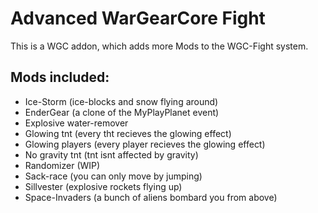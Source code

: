 # Advanced WarGearCore Fight

This is a WGC addon, which adds more Mods to the WGC-Fight system.

## Mods included:

- Ice-Storm (ice-blocks and snow flying around)
- EnderGear (a clone of the MyPlayPlanet event)
- Explosive water-remover
- Glowing tnt (every tht recieves the glowing effect)
- Glowing players (every player recieves the glowing effect)
- No gravity tnt (tnt isnt affected by gravity)
- Randomizer (WIP)
- Sack-race (you can only move by jumping)
- Sillvester (explosive rockets flying up)
- Space-Invaders (a bunch of aliens bombard you from above)
